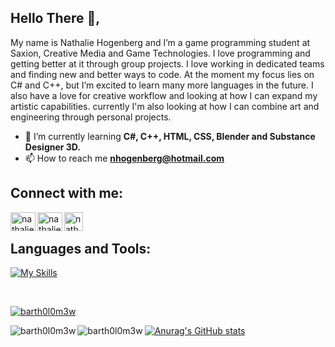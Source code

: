 ## Hello There 👋, 
My name is Nathalie Hogenberg and I’m a game programming student at Saxion, Creative Media and Game Technologies. I love programming and getting better at it through group projects. I love working in dedicated teams and finding new and better ways to code. At the moment my focus lies on C# and C++, but I’m excited to learn many more languages in the future. I also have a love for creative workflow and looking at how I can expand my artistic capabilities. currently I'm also looking at how I can combine art and engineering through personal projects. 
  
- 🌱 I’m currently learning **C#, C++, HTML, CSS, Blender and Substance Designer 3D.**
- 📫 How to reach me **nhogenberg@hotmail.com**

## Connect with me:

<p align="left">
<a href="https://linkedin.com/in/nathalie-hogenberg-0a62ba234" target="blank"><img align="left" src="https://raw.githubusercontent.com/rahuldkjain/github-profile-readme-generator/master/src/images/icons/Social/linked-in-alt.svg" alt="nathalie hogenberg" height="30" width="40" /> </a>
<a href="https://www.youtube.com/channel/UCljJRu75hBzzbpDM9eKjZaA" target="blank"><img align="left" src="https://raw.githubusercontent.com/rahuldkjain/github-profile-readme-generator/master/src/images/icons/Social/youtube.svg" alt="nathalie hogenberg" height="30" width="40" /> </a>
<a href="https://nathalie-hogenberg.itch.io" target="blank"><img align="left" src="https://static-00.iconduck.com/assets.00/itch-io-icon-2048x2048-6n1nulpw.png" alt="nathalie hogenberg" height="30" width="30" /> </a> 
<br>
</p>




## Languages and Tools:

[![My Skills](https://skillicons.dev/icons?i=unity,clion,rider,cs,cpp,blender,xd,figma)](https://skillicons.dev)

<br>

<p align="left"> <a href="https://github.com/ryo-ma/github-profile-trophy"><img src="https://github-profile-trophy.vercel.app/?username=barth0l0m3w" alt="barth0l0m3w" /></a> </p>

<p><img align="left" src="https://github-readme-stats.vercel.app/api/top-langs?username=barth0l0m3w&show_icons=true&locale=en&layout=compact" alt="barth0l0m3w" /></p>

<p><img align="left" src="https://github-readme-streak-stats.herokuapp.com/?user=barth0l0m3w&" alt="barth0l0m3w" /></p>

[![Anurag's GitHub stats](https://github-readme-stats.vercel.app/api?username=Barth0l0m3w&show_icons=true&theme=tokyonight)](https://github.com/anuraghazra/github-readme-stats)

